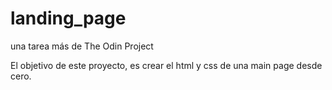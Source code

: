 # landing_page
una tarea más de The Odin Project

El objetivo de este proyecto, es crear el html y css de una main page desde cero.
